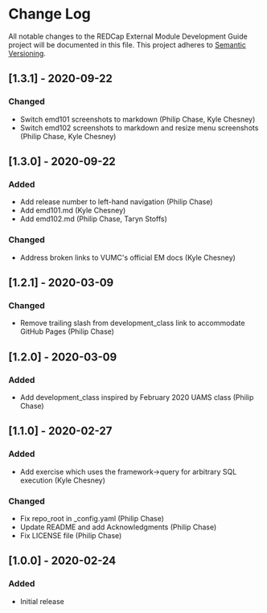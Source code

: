 # Change Log
All notable changes to the REDCap External Module Development Guide project will be documented in this file.
This project adheres to [Semantic Versioning](http://semver.org/).


## [1.3.1] - 2020-09-22
### Changed
- Switch emd101 screenshots to markdown (Philip Chase, Kyle Chesney)
- Switch emd102 screenshots to markdown and resize menu screenshots (Philip Chase, Kyle Chesney)


## [1.3.0] - 2020-09-22
### Added
- Add release number to left-hand navigation (Philip Chase)
- Add emd101.md (Kyle Chesney)
- Add emd102.md (Philip Chase, Taryn Stoffs)

### Changed
- Address broken links to VUMC's official EM docs (Kyle Chesney)


## [1.2.1] - 2020-03-09
### Changed
- Remove trailing slash from development_class link to accommodate GitHub Pages (Philip Chase)


## [1.2.0] - 2020-03-09
### Added
- Add development_class inspired by February 2020 UAMS class (Philip Chase)


## [1.1.0] - 2020-02-27
### Added
- Add exercise which uses the framework->query for arbitrary SQL execution (Kyle Chesney)

### Changed
- Fix repo_root in _config.yaml (Philip Chase)
- Update README and add Acknowledgments (Philip Chase)
- Fix LICENSE file (Philip Chase)


## [1.0.0] - 2020-02-24
### Added
- Initial release
